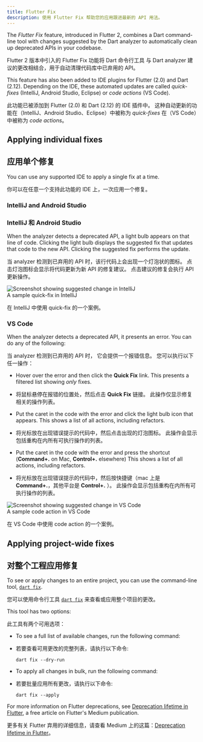 ```yaml
---
title: Flutter Fix
description: 使用 Flutter Fix 帮助您的应用跟进最新的 API 用法。
---
```


The _Flutter Fix_ feature, introduced in Flutter 2,
combines a Dart command-line tool with
changes suggested by the Dart analyzer
to automatically clean up deprecated APIs
in your codebase.

Flutter 2 版本中引入的 Flutter Fix 功能将 Dart 命令行工具
与 Dart analyzer 建议的更改相结合，用于自动清理代码库中已弃用的 API。

This feature has also been added to IDE
plugins for Flutter (2.0) and Dart (2.12).
Depending on the IDE, these automated
updates are called _quick-fixes_ (IntelliJ,
Android Studio, Eclipse) or _code actions_ (VS Code).

此功能已被添加到 Flutter (2.0) 和 Dart (2.12) 的 IDE 插件中。
这种自动更新的功能在（IntelliJ、Android Studio、Eclipse）中被称为 _quick-fixes_ 
在（VS Code）中被称为 _code actions_。

## Applying individual fixes

## 应用单个修复

You can use any supported IDE
to apply a single fix at a time.

你可以在任意一个支持此功能的 IDE 上，一次应用一个修复。

### IntelliJ and Android Studio

### IntelliJ 和 Android Studio

When the analyzer detects a deprecated API,
a light bulb appears on that line of code.
Clicking the light bulb displays the suggested fix
that updates that code to the new API.
Clicking the suggested fix performs the update.

当 analyzer 检测到已弃用的 API 时，该行代码上会出现一个灯泡状的图标。
点击灯泡图标会显示将代码更新为新 API 的修复建议。
点击建议的修复会执行 API 更新操作。

![Screenshot showing suggested change in IntelliJ](/assets/images/docs/development/tools/flutter-fix-suggestion-intellij.png)<br>
A sample quick-fix in IntelliJ

在 IntelliJ 中使用 quick-fix 的一个案例。

### VS Code

When the analyzer detects a deprecated API,
it presents an error.
You can do any of the following:

当 analyzer 检测到已弃用的 API 时，
它会提供一个报错信息。
您可以执行以下任一操作：

* Hover over the error and then click the
  **Quick Fix** link.
  This presents a filtered list showing
  _only_ fixes.

* 将鼠标悬停在报错的位置处，然后点击 **Quick Fix** 链接。
  此操作仅显示修复相关的操作列表。

* Put the caret in the code with the error and click
  the light bulb icon that appears.
  This shows a list of all actions, including
  refactors.

* 将光标放在出现错误提示的代码中，然后点击出现的灯泡图标。
  此操作会显示包括重构在内所有可执行操作的列表。

* Put the caret in the code with the error and
  press the shortcut
  (**Command+.** on Mac, **Control+.** elsewhere)
  This shows a list of all actions, including
  refactors.

* 将光标放在出现错误提示的代码中，然后按快捷键（mac 上是 **Command+.**，其他平台是 **Control+.** ）。
  此操作会显示包括重构在内所有可执行操作的列表。

![Screenshot showing suggested change in VS Code](/assets/images/docs/development/tools/flutter-fix-suggestion-vscode.png)<br>
A sample code action in VS Code

在 VS Code 中使用 code action 的一个案例。

## Applying project-wide fixes

## 对整个工程应用修复

To see or apply changes to an entire project,
you can use the command-line tool, [`dart fix`][].

您可以使用命令行工具 [`dart fix`][] 来查看或应用整个项目的更改。

This tool has two options:

此工具有两个可用选项：

* To see a full list of available changes, run
  the following command:

* 若要查看可用更改的完整列表，请执行以下命令:

  ```terminal
  dart fix --dry-run
  ```

* To apply all changes in bulk, run the
  following command:

* 若要批量应用所有更改，请执行以下命令:

  ```terminal
  dart fix --apply
  ```

For more information on Flutter deprecations, see
[Deprecation lifetime in Flutter][], a free article
on Flutter's Medium publication.

更多有关 Flutter 弃用的详细信息，请查看 Medium 上的这篇：[Deprecation lifetime in Flutter][]。


[Deprecation lifetime in Flutter]: {{site.flutter-medium}}/deprecation-lifetime-in-flutter-e4d76ee738ad
[`dart fix`]: {{site.dart-site}}/tools/dart-fix
